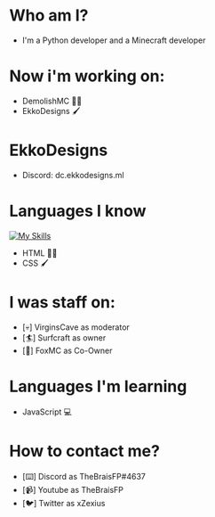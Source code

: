 <h1> Who am I?</h1>

- I'm a Python developer and a Minecraft developer

<h1> Now i'm working on: </h1>

- DemolishMC 👮‍♂️
- EkkoDesigns 🖌️

<h1> EkkoDesigns </h1>

- Discord: dc.ekkodesigns.ml

<h1>Languages I know</h1>

[![My Skills](https://skillicons.dev/icons?i=python)](https://skillicons.dev)
- HTML 👨‍💻
- CSS 🖌️

<h1>I was staff on:</h1>

- [💀] VirginsCave as moderator
- [🏄] Surfcraft as owner
- [🦊] FoxMC as Co-Owner

<h1>Languages I'm learning</h1>

- JavaScript 💻

<h1>How to contact me?</h1>

- [⌨️] Discord as TheBraisFP#4637
- [📹] Youtube as TheBraisFP
- [🐦] Twitter as xZexius




